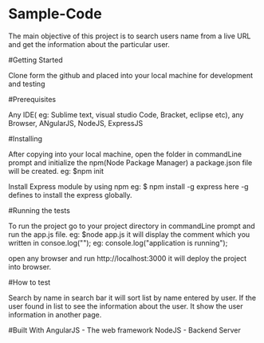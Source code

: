 # Sample-Code

The main objective of this project is to search users name from a live URL and get the information about the particular user.

#Getting Started

Clone form the github and placed into your local machine for development and testing

#Prerequisites

Any IDE( eg: Sublime text, visual studio Code, Bracket, eclipse etc), any Browser, ANgularJS, NodeJS, ExpressJS

#Installing

After copying into your local machine, open the folder in commandLine prompt and initialize the npm(Node Package Manager) a package.json file will be created.
eg: $npm init
 
 Install Express module by using npm
 eg: $ npm install -g express
 here -g defines to install the express globally.
 
 #Running the tests
 
 To run the project go to your project directory in commandLine prompt and run the app.js file.
 eg: $node app.js
  it will display the comment which you written in consoe.log("");
  eg: console.log("application is running");
  
  open any browser and run http://localhost:3000
  it will deploy the project into browser.
  
  #How to test
  
  Search by name in search bar it will sort list by name entered by user. If the user found in list to see the information about the user. It show the user information in another page.
  
  #Built With
  AngularJS - The web framework
  NodeJS - Backend Server
